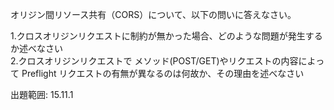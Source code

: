 オリジン間リソース共有（CORS）について、以下の問いに答えなさい。

1.クロスオリジンリクエストに制約が無かった場合、どのような問題が発生するか述べなさい  
2.クロスオリジンリクエストで メソッド(POST/GET)やリクエストの内容によって Preflight リクエストの有無が異なるのは何故か、その理由を述べなさい

出題範囲: 15.11.1
